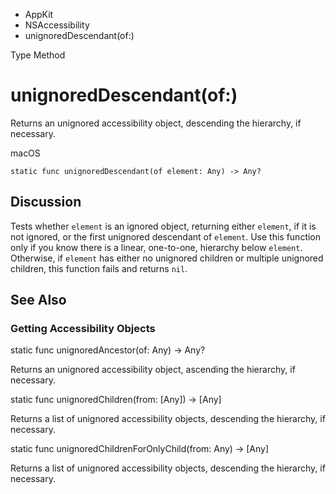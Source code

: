 

- AppKit
- NSAccessibility
-  unignoredDescendant(of:) 

Type Method

# unignoredDescendant(of:)

Returns an unignored accessibility object, descending the hierarchy, if necessary.

macOS

``` source
static func unignoredDescendant(of element: Any) -> Any?
```

## Discussion

Tests whether `element` is an ignored object, returning either `element`, if it is not ignored, or the first unignored descendant of `element`. Use this function only if you know there is a linear, one-to-one, hierarchy below `element`. Otherwise, if `element` has either no unignored children or multiple unignored children, this function fails and returns `nil`.

## See Also

### Getting Accessibility Objects

static func unignoredAncestor(of: Any) -> Any?

Returns an unignored accessibility object, ascending the hierarchy, if necessary.

static func unignoredChildren(from: [Any]) -> [Any]

Returns a list of unignored accessibility objects, descending the hierarchy, if necessary.

static func unignoredChildrenForOnlyChild(from: Any) -> [Any]

Returns a list of unignored accessibility objects, descending the hierarchy, if necessary.


